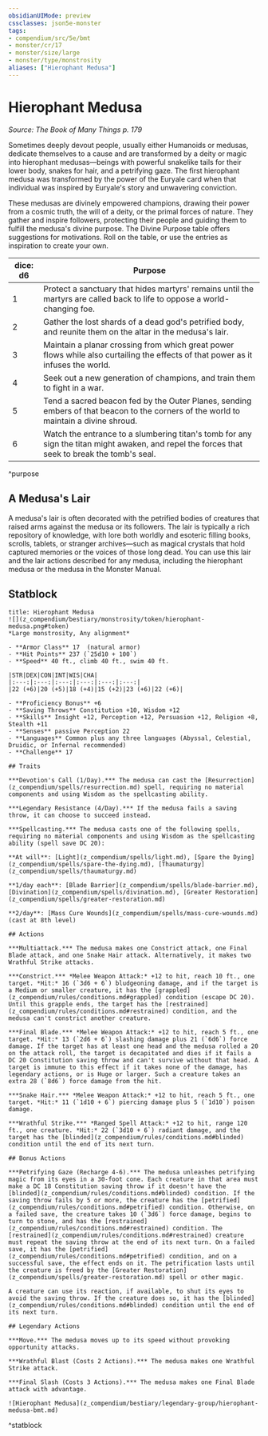 ```yaml
---
obsidianUIMode: preview
cssclasses: json5e-monster
tags:
- compendium/src/5e/bmt
- monster/cr/17
- monster/size/large
- monster/type/monstrosity
aliases: ["Hierophant Medusa"]
---
```

# Hierophant Medusa
*Source: The Book of Many Things p. 179*  

Sometimes deeply devout people, usually either Humanoids or medusas, dedicate themselves to a cause and are transformed by a deity or magic into hierophant medusas—beings with powerful snakelike tails for their lower body, snakes for hair, and a petrifying gaze. The first hierophant medusa was transformed by the power of the Euryale card when that individual was inspired by Euryale's story and unwavering conviction.

These medusas are divinely empowered champions, drawing their power from a cosmic truth, the will of a deity, or the primal forces of nature. They gather and inspire followers, protecting their people and guiding them to fulfill the medusa's divine purpose. The Divine Purpose table offers suggestions for motivations. Roll on the table, or use the entries as inspiration to create your own.

| dice: d6 | Purpose |
|----------|---------|
| 1 | Protect a sanctuary that hides martyrs' remains until the martyrs are called back to life to oppose a world-changing foe. |
| 2 | Gather the lost shards of a dead god's petrified body, and reunite them on the altar in the medusa's lair. |
| 3 | Maintain a planar crossing from which great power flows while also curtailing the effects of that power as it infuses the world. |
| 4 | Seek out a new generation of champions, and train them to fight in a war. |
| 5 | Tend a sacred beacon fed by the Outer Planes, sending embers of that beacon to the corners of the world to maintain a divine shroud. |
| 6 | Watch the entrance to a slumbering titan's tomb for any sign the titan might awaken, and repel the forces that seek to break the tomb's seal. |
^purpose

## A Medusa's Lair

A medusa's lair is often decorated with the petrified bodies of creatures that raised arms against the medusa or its followers. The lair is typically a rich repository of knowledge, with lore both worldly and esoteric filling books, scrolls, tablets, or stranger archives—such as magical crystals that hold captured memories or the voices of those long dead. You can use this lair and the lair actions described for any medusa, including the hierophant medusa or the medusa in the Monster Manual.

## Statblock

```ad-statblock
title: Hierophant Medusa
![](z_compendium/bestiary/monstrosity/token/hierophant-medusa.png#token)
*Large monstrosity, Any alignment*

- **Armor Class** 17  (natural armor)
- **Hit Points** 237 (`25d10 + 100`)
- **Speed** 40 ft., climb 40 ft., swim 40 ft.

|STR|DEX|CON|INT|WIS|CHA|
|:---:|:---:|:---:|:---:|:---:|:---:|
|22 (+6)|20 (+5)|18 (+4)|15 (+2)|23 (+6)|22 (+6)|

- **Proficiency Bonus** +6
- **Saving Throws** Constitution +10, Wisdom +12
- **Skills** Insight +12, Perception +12, Persuasion +12, Religion +8, Stealth +11
- **Senses** passive Perception 22
- **Languages** Common plus any three languages (Abyssal, Celestial, Druidic, or Infernal recommended)
- **Challenge** 17

## Traits

***Devotion's Call (1/Day).*** The medusa can cast the [Resurrection](z_compendium/spells/resurrection.md) spell, requiring no material components and using Wisdom as the spellcasting ability.

***Legendary Resistance (4/Day).*** If the medusa fails a saving throw, it can choose to succeed instead.

***Spellcasting.*** The medusa casts one of the following spells, requiring no material components and using Wisdom as the spellcasting ability (spell save DC 20):

**At will**: [Light](z_compendium/spells/light.md), [Spare the Dying](z_compendium/spells/spare-the-dying.md), [Thaumaturgy](z_compendium/spells/thaumaturgy.md)

**1/day each**: [Blade Barrier](z_compendium/spells/blade-barrier.md), [Divination](z_compendium/spells/divination.md), [Greater Restoration](z_compendium/spells/greater-restoration.md)

**2/day**: [Mass Cure Wounds](z_compendium/spells/mass-cure-wounds.md) (cast at 8th level)

## Actions

***Multiattack.*** The medusa makes one Constrict attack, one Final Blade attack, and one Snake Hair attack. Alternatively, it makes two Wrathful Strike attacks.

***Constrict.*** *Melee Weapon Attack:* +12 to hit, reach 10 ft., one target. *Hit:* 16 (`3d6 + 6`) bludgeoning damage, and if the target is a Medium or smaller creature, it has the [grappled](z_compendium/rules/conditions.md#grappled) condition (escape DC 20). Until this grapple ends, the target has the [restrained](z_compendium/rules/conditions.md#restrained) condition, and the medusa can't constrict another creature.

***Final Blade.*** *Melee Weapon Attack:* +12 to hit, reach 5 ft., one target. *Hit:* 13 (`2d6 + 6`) slashing damage plus 21 (`6d6`) force damage. If the target has at least one head and the medusa rolled a 20 on the attack roll, the target is decapitated and dies if it fails a DC 20 Constitution saving throw and can't survive without that head. A target is immune to this effect if it takes none of the damage, has legendary actions, or is Huge or larger. Such a creature takes an extra 28 (`8d6`) force damage from the hit.

***Snake Hair.*** *Melee Weapon Attack:* +12 to hit, reach 5 ft., one target. *Hit:* 11 (`1d10 + 6`) piercing damage plus 5 (`1d10`) poison damage.

***Wrathful Strike.*** *Ranged Spell Attack:* +12 to hit, range 120 ft., one creature. *Hit:* 22 (`3d10 + 6`) radiant damage, and the target has the [blinded](z_compendium/rules/conditions.md#blinded) condition until the end of its next turn.

## Bonus Actions

***Petrifying Gaze (Recharge 4-6).*** The medusa unleashes petrifying magic from its eyes in a 30-foot cone. Each creature in that area must make a DC 18 Constitution saving throw if it doesn't have the [blinded](z_compendium/rules/conditions.md#blinded) condition. If the saving throw fails by 5 or more, the creature has the [petrified](z_compendium/rules/conditions.md#petrified) condition. Otherwise, on a failed save, the creature takes 10 (`3d6`) force damage, begins to turn to stone, and has the [restrained](z_compendium/rules/conditions.md#restrained) condition. The [restrained](z_compendium/rules/conditions.md#restrained) creature must repeat the saving throw at the end of its next turn. On a failed save, it has the [petrified](z_compendium/rules/conditions.md#petrified) condition, and on a successful save, the effect ends on it. The petrification lasts until the creature is freed by the [Greater Restoration](z_compendium/spells/greater-restoration.md) spell or other magic.

A creature can use its reaction, if available, to shut its eyes to avoid the saving throw. If the creature does so, it has the [blinded](z_compendium/rules/conditions.md#blinded) condition until the end of its next turn.

## Legendary Actions

***Move.*** The medusa moves up to its speed without provoking opportunity attacks.

***Wrathful Blast (Costs 2 Actions).*** The medusa makes one Wrathful Strike attack.

***Final Slash (Costs 3 Actions).*** The medusa makes one Final Blade attack with advantage.

![Hierophant Medusa](z_compendium/bestiary/legendary-group/hierophant-medusa-bmt.md)
```
^statblock